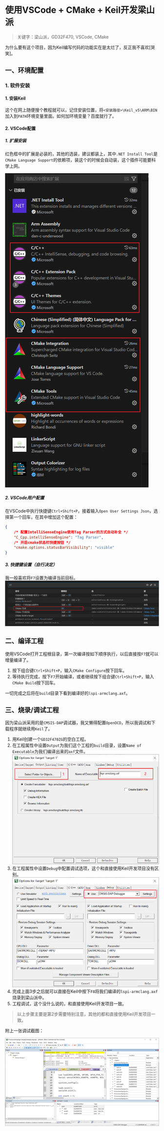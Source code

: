 # 使用VSCode + CMake + Keil开发梁山派

> 关键字：梁山派，GD32F470, VSCode, CMake

为什么要有这个项目，因为Keil编写代码的功能实在是太烂了，反正我不喜欢[哭笑]。

## 一、环境配置

### 1. 软件安装

#### 1. 安装Keil

这个在网上随便搜个教程就可以，记住安装位置，将`<安装路径>\Keil_v5\ARM\BIN`加入到`PATH`环境变量里面。如何加环境变量？百度就行了。

#### 2. VSCode配置

##### 1. 扩展安装

红色框中的扩展是必装的，其他的选装，建议都装上，其中`.NET Install Tool`是`CMake Language Support`的依赖项，装这个的时候会自动装，这个插件可能要科学上网。

![](./images/vscode-extensions.png)


##### 2. VSCode用户配置

在VSCode中执行快捷键`Ctrl+Shift+P`，接着输入`Open User Settings Json`，选择第一个回车，在其中增加这个配置：

```json
{
    /* 配置IntelliSenseEngine使用Tag Parser的方式自动补全 */
    "C_Cpp.intelliSenseEngine": "Tag Parser",
    /* 开启cmake状态栏快捷按钮 */
    "cmake.options.statusBarVisibility": "visible"
}
```

##### 3. 快捷键设置（自行决定）

我一般喜欢将`F7`设置为编译当前目标。
![alt text](./images/vscode-shortcut.png)


## 二、编译工程

使用VSCode打开工程根目录，第一次编译按如下顺序执行，以后直接按`F7`就可以增量编译了。
1. 按下组合键`Ctrl+Shift+P`，输入`CMake Configure`按下回车。
2. 等待执行完成，按下`F7`开始编译，或者继续按下组合键`Ctrl+Shift+P`，输入`CMake Build`按下回车。

一切完成之后将在`build`目录下看到编译好的`lspi-armclang.axf`。

## 三、烧录/调试工程

因为梁山派采用的是`CMSIS-DAP`调试器，我又懒得配置`OpenOCD`，所以我调试和下载程序就继续用`Keil`了。

1. 用Keil创建一个`GD32F470ZG`的空白工程。
2. 在工程属性中设置`Output`为我们这个工程的`build`目录，设置`Name of Executable`为我们编译出来的`axf`文件。
![alt text](./images/keil-output.png)
3. 在工程属性中设置`Debug`中配置调试选项，这个和直接使用Keil开发项目没有区别。
![alt text](./images/keil-debug.png)
4. 完成上面3步之后就可以直接在Keil中按下`F8`将我们编译的`lspi-armclang.axf`烧录到梁山派中。
5. 工程调试，这个没什么说的，和直接使用Keil开发项目一致。

> 以上步骤主要是第2步需要特别注意，其他的都和直接使用Keil开发项目一致。

附上一张调试截图：

![alt text](./images/keil.png)